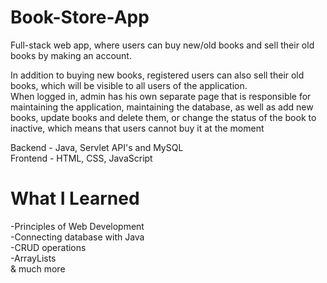 # Book-Store-App
Full-stack web app, where users can buy new/old books and sell their old books by making an account. <br>

In addition to buying new books, registered users can also sell their 
old books, which will be visible to all users of the application. 
<br>
When 
logged in, admin has his own separate page that is 
responsible for maintaining the application, maintaining the
database, as well as add new books, update books and delete them, or change the status of the book to inactive, which means that users cannot buy it at the moment

Backend - Java, Servlet API's and MySQL<br>
Frontend - HTML, CSS, JavaScript


# What I Learned 
-Principles of Web Development <br>
-Connecting database with Java <br>
-CRUD operations <br>
-ArrayLists <br>
& much more

